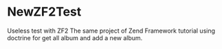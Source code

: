 NewZF2Test
==========

Useless test with ZF2
The same project of Zend Framework tutorial using doctrine for get all album and add a new album.
